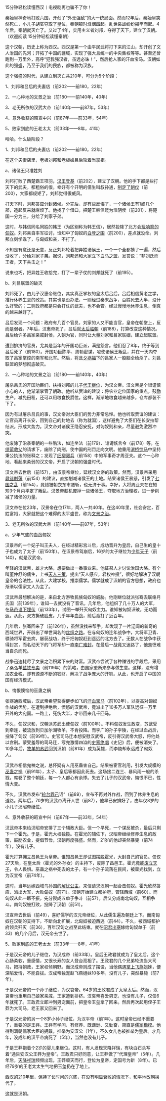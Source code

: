 15分钟轻松读懂西汉丨电视剧再也骗不了你！



秦始皇神奇地打败六国，开创了“外无强敌”的大一统局面。然而12年后，秦始皇突然死亡，小儿子胡亥夺取了皇位，秦朝顿时烽烟四起。乱世枭雄纷纷揭竿而起。4年后，秦朝就灭亡了。又过了4年，实用主义者刘邦，夺得了天下，建立了汉朝。（欢迎阅读 15分钟轻松读懂秦朝）

这个汉朝，历史上称为西汉。西汉是第一个由平民武将打下来的江山，却开创了文人治国的先河；开拓了中国的疆域，实现了强大且统一的中央集权等等。甚至还曾跑到一万里外，高呼“犯我强汉者，虽远必诛！”，然后抢人家的汗血宝马。汉朝如此的强盛，乃至于我们的民族，都被称为汉族。



这个强盛的时代，从建立到灭亡共210年，可分为5个阶段：

1、刘邦和吕后的夫妻店（前202——前180，22年）

2、一心种地的文景之治（前180——前140年，40年）

3、老无所依的汉武大帝（前140年——前87年，53年）

4、意外收获的昭宣中兴（前87年——前33年，54年）

5、败家到底的王老太太（前33年——8年，41年）

哈哈。什么破阶段？



1、刘邦和吕后的夫妻店（前202——前180，22年）

在这个夫妻店里，老板刘邦和老板娘吕后轮着当掌柜。

a、诸侯王只准姓刘

刘邦打败了西楚霸王项羽，[汉王登基]()（前202），建立了汉朝。他的手下都是些打天下的武夫，都粗俗的很。幸好有个开明的儒生叫叔孙通，[制定了朝仪]()（前200），大家都规矩了，刘邦觉得很威风。

打天下时，刘邦答应分封诸侯。分完后，却有些反悔了，一个诸侯王有1或几个郡，造起反来就麻烦了。他找了个借口，把楚王韩信贬为淮阴侯（前201），将楚国一分为三，分给了刘家子弟。

这时，与韩信同名同姓的韩王（为区别称为韩王信），居然投降了北方会[玩响箭的匈奴]()。刘邦亲自率军征讨，谁知中了匈奴的[白登之围]()（前200），差点就没命。刘邦立刻学乖了，与匈奴和亲，不打了。

不知是有意还是无意，反正刘邦轮着把异姓诸侯王，一个一个全都揍了一遍，然后没收了，分给刘家子弟。据说，刘邦还和大家立下[白马之盟]()，发誓说：“非刘氏而王者，天下共击之！”

说来也巧，把异姓王收拾完，打了一辈子仗的刘邦就死了（前195）。



b、刘吕联盟的破灭

刘邦死了，由儿子汉惠帝继位，其实真正掌权的皇太后吕后。吕后相信黄老之学，推行休养生息的政策。其实也是没办法，一则经过秦末战争，百姓死去大半，没什么好管的；二则政府都是只会打仗的武夫，也不会管。经过慢慢地休养生息，倒真的越来越好了。

吕后发现一个问题：政府有几百个官员，刘家的人又不能当官，皇帝在朝堂上，反而是弱者。7年后，汉惠帝死了，吕后就[太后临朝]()（前188），打算改变这种情况。吕后给许多吕家亲戚封侯，入朝为官，同时让大量刘家和吕家联姻，建立起联盟。

遭到排挤的官员，尤其是当年的开国功臣派，满是怨言。他们忍了8年，终于等到吕后死了（前180）。开国功臣陈平、周勃密谋，唆使诸侯王叛乱，并在一天内夺取了吕家掌控的南军和北军。然后，将[旦夕祸福]()下的吕家人一股脑全给杀了。刘吕联盟的梦想彻底破灭。



2、一心种地的文景之治（前180——前140年，40年）

屠杀吕氏的开国功臣们，扶持刘邦的儿子[代王继位]()，为汉文帝。汉文帝是个很谨慎小心的人，他渐渐掌管了朝政。他听从贾谊的建议：将农业定位国家的重点，鼓励生产，减免田租，还可以用粮食换爵位。这样，渐渐地粮食越来越多，仓库都装不下了。

因为有过屠杀吕氏的事，汉文帝对大臣们的势力非常忌惮。他也听取贾谊的建议：让官员离开长安，回到自己的封地去（称为就国），这样避免了大臣们在长安拉帮结派，形成大势力。汉文帝对诸侯王隐忍安抚，对匈奴则和亲，尽量避免激烈冲突。

他废除了沿袭秦朝的一些酷法，如连坐法（前179）、诽谤妖言令（前178）等。在[缇萦救父]()的请求下，废除了肉刑，使中国的刑罚走向文明。他重用[渭桥惊马]()中坚持秉公执法的张释之；发现了[细柳阅兵]()（前158）中的军事奇才周亚夫。这个一心种地、看起来柔弱的汉文帝，开启了汉朝的强盛时代。

汉文帝去世后（前157），由汉景帝继位，延续汉文帝的政策。然而，汉景帝采用[晁错削藩]()（前154）的建议，直接削减诸侯王的土地。结果诸侯王暴怒，引发了[七国之乱]()（前154），晁错被朝衣东市腰斩，也无济于事。幸好，大将周亚夫在在短短3个月内平定了叛乱。汉景帝趁机废掉一些诸侯王，夺取地方治理权，进一步削减了诸侯的力量。

汉文帝在位23年，汉景帝在位17年，两人一共40年。在这40年里，社会安定，百姓富裕，大家就把这个难得的太平盛世，称为[文景之治]()。



3、老无所依的汉武大帝（前140年——前87年，53年）



a、少年气盛的血战匈奴

汉景帝的一个妃子叫王夫人，在经过精彩宫斗后，成功晋升为皇后，自己生的皇十子也成为了太子（前150年）。在汉景帝驾崩后，16岁的太子继位为[少年天子]()（前140），就是汉武帝。

年轻的汉武帝，雄才大略，想要做出一番事业来。他征召人才讨论治国大略。有个叫董仲舒的儒生，上书[天人三策]()，提出“天人感应，君权神授”，很好地解决了汉朝皇帝的合法性。从此，大建学校，推崇儒学。儒学就成了汉朝的官方思想，政府也渐渐以儒家文人为主了。

汉武帝最想解决的是，来自北方游牧民族匈奴的威胁。他刚继位就派张骞去联络月氏国（前139年），谁知一去就没有了音讯。几年后，他组织了几十万人的大军，在[马邑设下埋伏]()（前133年），试图一举歼灭匈奴主力。谁知被匈奴识破，无功而返。从此，双方撕破脸皮，几乎年年血战，前后竟打了近百年。

几年后，张骞回来了（前126年），虽然没找来帮手，却发现了一片辽阔的新奇的西域世界，开辟出了举世闻名的[丝绸之路]()。在与匈奴的连年战争中，大将军卫青、骠骑将军霍去病，屡获战功，终于把匈奴赶到遥远的北方去了。无数人在战争中获得封赏，而名动天下的飞将军却一直[李广难封]()，在最后一战竟又迷路了，他羞愤难当自杀而死。

战争迅速耗尽了文景之治积累下来的财富。汉武帝尝试了各种赚钱的手段后，采用了桑弘羊[盐铁专卖]()（前119年）的策略，由国家垄断来参与做生意。这样，没有增加农业税，却有源源不断的钱财，解决了战争庞大的开销。从此，也开启了中国的国有经济模式。



b、悔恨懊恼的巫蛊之祸

张骞通西域后，汉武帝希望获得健步如飞的[汗血宝马]()（前102年），以提高对匈奴作战的优势。在遭到拒绝后，愤怒的汉武帝，竟派出了10多万人军队远征一万里开外的大宛国。一路上，死伤大半，才带回来几千匹马。

不久，匈奴求和，汉朝派苏武出使匈奴（前100年）。不料匈奴发生政变，苏武受到牵连，被流放到贝加尔湖牧羊，不肯投降。而李广的孙子李陵，在经过血战后，投降了匈奴（前99年）。史官司马迁本想安慰汉武帝，反引得汉武帝大怒，将他处以宫刑。蒙受羞辱的司马迁，写完激情四溢的[史家绝唱]()《史记》后，便被消失了。10多年后，[牧羊的苏武]()回到汉朝（前81年）成为英雄，而李陵却永远成了匈奴人。

汉武帝相信鬼神之说，总怀疑有人用巫蛊害自己。结果被宦官利用，引发大规模的[巫蛊之祸]()（前91年），太子、皇后等都因此死去。这场接二连三、暴风雨一般的杀戮，席卷了整个朝廷，每一个人都心有余悸。失去了儿子的汉武帝，悔恨不已，性情大变。

不久，汉武帝发布“[轮台罪己]()诏”（前89），宣布不再对外作战，回到了休养生息的道路。两年后，70岁的汉武帝离开人世（前87），他早已安排好了，由年仅8岁的小儿子汉昭帝继位。



4、意外收获的昭宣中兴（前87年——前33年，54年）

汉武帝本来给汉昭帝安排了三个辅政大臣。但一个早死，一个谋反被杀，最后只剩下一个霍光。于是，霍光大权独揽。在霍光的辅佐下，汉昭帝继续修养生息的政策，鼓励农业，提倡节俭，汉朝再度强盛。然而，21岁的他却突然暴毙（前74年），没有儿子。

霍光打算拥立昌邑王为皇帝。谁知昌邑王却试图摆脱霍光，大封自己的官员。仅仅27天后，在皇太后（霍光的外孙女）的主持下，废除了昌邑王。霍光竟能[废立天子]()，令人畏惧。巫蛊之祸中死去的太子，有一个孙子流落在民间，被霍光找到，立为汉宣帝（前74年）。

这时，当年远嫁西域乌孙国的[解忧公主]()，来信请求汉朝一起合击匈奴。霍光欣然答应，派出大军，大败匈奴（前71）。汉朝开始建立都护府，管辖西域（前60）。而匈奴从此一蹶不振，先分裂成五单于争斗（前57），后又分成南北匈奴，互相争斗。南匈奴被打败，投降了汉朝（前51）。

汉宣帝去世后（前49），喜好儒学的汉元帝继位，从此儒生遍及朝廷上下。而南匈奴在汉朝的支持下，不断向北扩展，北匈奴被迫西逃（前44）。不久，被西域都护府领兵歼灭（前36），百年汉匈之战至此结束。就在[昭君出塞]()嫁给匈奴单于（前33）的几个月后，汉元帝去世了。



5、败家到底的王老太太（前33年——8年，41年）

于是汉元帝的儿子继位，为汉成帝（前33年）。皇后王政君就成为了皇太后。这个心肠柔软，重感情，又很长寿的女人登台亮相了。王政君的几个兄弟轮流当大司马，把持朝政，王家权倾朝野。而汉成帝则成了摆设，当他偶遇[掌上飞燕]()姐妹，便深陷爱情，不能自拔。汉成帝独宠赵飞燕姐妹10多年，没有儿子，突然暴毙（前7年）。

于是汉元帝的一个孙子继位，为汉哀帝。64岁的王政君成了太皇太后。然而，汉哀帝也重用自己娘家亲戚，王家遭到排挤。汉哀帝喜爱男宠，也没有儿子，仅仅6年就死了。王政君立即冲到男宠面前，把皇帝玉玺拿了回来。然后再次起用侄子王莽为大司马，老王家又回来了。

于是汉元帝的另一个8岁小孙子继位，为汉平帝（前1年）。这时皇帝已经不重要了，重要的是王莽。王莽有学问、有修养、既谦逊、又勤奋，简直是[儒家楷模]()。他得到满朝儒家大臣的拥戴，推举为安汉公（1年），不久女儿也被推举为皇后。才几年，没成年的汉平帝病死了（5年），当然也没有儿子。

于是王莽抱着个2岁的婴儿来继位。这时，有人发现天降祥瑞，有块白石头写着“通告安汉公王莽为皇帝”。王政君只好同意，让王莽做了“代理皇帝”（5年）。几年后，[天降祥瑞]()频频出现，王莽顺天而行，登位为皇帝，定国号为新（8年）。已经79岁的王老太太生气地把玉玺扔在了地上。



西汉的210年里，保持了长时间的兴盛，在没有明显衰败的情况下，和平地改朝换代了。

这就是汉朝。





